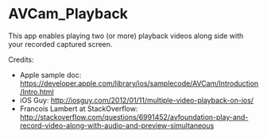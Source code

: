 AVCam_Playback
==============
This app enables playing two (or more) playback videos along side with your recorded captured screen.

Credits:

* Apple sample doc: https://developer.apple.com/library/ios/samplecode/AVCam/Introduction/Intro.html
* iOS Guy: http://iosguy.com/2012/01/11/multiple-video-playback-on-ios/
* Francois Lambert at StackOverflow: http://stackoverflow.com/questions/6991452/avfoundation-play-and-record-video-along-with-audio-and-preview-simultaneous
